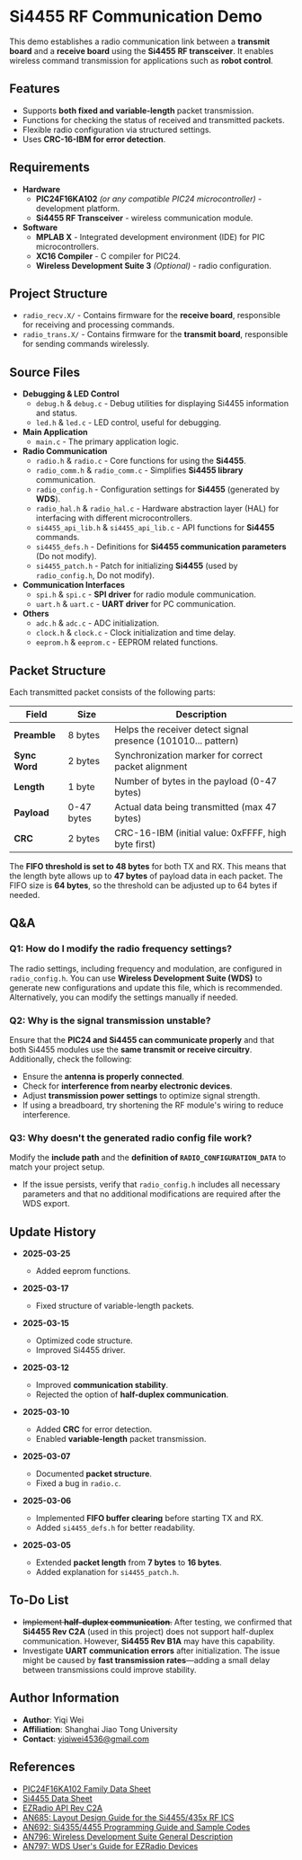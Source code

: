# Si4455 RF Communication Demo

This demo establishes a radio communication link between a **transmit board** and a **receive board** using the **Si4455 RF transceiver**. It enables wireless command transmission for applications such as **robot control**.

## Features

- Supports **both fixed and variable-length** packet transmission.
- Functions for checking the status of received and transmitted packets.
- Flexible radio configuration via structured settings.
- Uses **CRC-16-IBM for error detection**.

## Requirements

- **Hardware**
  - **PIC24F16KA102** *(or any compatible PIC24 microcontroller)* - development platform.
  - **Si4455 RF Transceiver** - wireless communication module.
- **Software**
  - **MPLAB X** - Integrated development environment (IDE) for PIC microcontrollers.
  - **XC16 Compiler** - C compiler for PIC24.
  - **Wireless Development Suite 3** *(Optional)* - radio configuration.

## Project Structure

- `radio_recv.X/` - Contains firmware for the **receive board**, responsible for receiving and processing commands.
- `radio_trans.X/` - Contains firmware for the **transmit board**, responsible for sending commands wirelessly.

## Source Files

- **Debugging & LED Control**
  - `debug.h` & `debug.c` - Debug utilities for displaying Si4455 information and status.
  - `led.h` & `led.c` - LED control, useful for debugging.
- **Main Application**
  - `main.c` - The primary application logic.
- **Radio Communication**
  - `radio.h` & `radio.c` - Core functions for using the **Si4455**.
  - `radio_comm.h` & `radio_comm.c` - Simplifies **Si4455 library** communication.
  - `radio_config.h` - Configuration settings for **Si4455** (generated by **WDS**).
  - `radio_hal.h` & `radio_hal.c` - Hardware abstraction layer (HAL) for interfacing with different microcontrollers.
  - `si4455_api_lib.h` & `si4455_api_lib.c` - API functions for **Si4455** commands.
  - `si4455_defs.h` - Definitions for **Si4455 communication parameters** (Do not modify).
  - `si4455_patch.h` - Patch for initializing **Si4455** (used by `radio_config.h`, Do not modify).
- **Communication Interfaces**
  - `spi.h` & `spi.c` - **SPI driver** for radio module communication.
  - `uart.h` & `uart.c` - **UART driver** for PC communication.
- **Others**
  - `adc.h` & `adc.c` - ADC initialization.
  - `clock.h` & `clock.c` - Clock initialization and time delay.
  - `eeprom.h` & `eeprom.c` - EEPROM related functions.

## Packet Structure

Each transmitted packet consists of the following parts:

| Field         | Size       | Description                                                   |
| ------------- | ---------- | ------------------------------------------------------------- |
| **Preamble**  | 8 bytes    | Helps the receiver detect signal presence (101010... pattern) |
| **Sync Word** | 2 bytes    | Synchronization marker for correct packet alignment           |
| **Length**    | 1 byte     | Number of bytes in the payload (0-47 bytes)                   |
| **Payload**   | 0-47 bytes | Actual data being transmitted (max 47 bytes)                  |
| **CRC**       | 2 bytes    | CRC-16-IBM (initial value: 0xFFFF, high byte first)           |

The **FIFO threshold is set to 48 bytes** for both TX and RX. This means that the length byte allows up to **47 bytes** of payload data in each packet. The FIFO size is **64 bytes**, so the threshold can be adjusted up to 64 bytes if needed.

## Q&A

### **Q1: How do I modify the radio frequency settings?**

The radio settings, including frequency and modulation, are configured in `radio_config.h`. You can use **Wireless Development Suite (WDS)** to generate new configurations and update this file, which is recommended. Alternatively, you can modify the settings manually if needed.

### **Q2: Why is the signal transmission unstable?**

Ensure that the **PIC24 and Si4455 can communicate properly** and that both Si4455 modules use the **same transmit or receive circuitry**. Additionally, check the following:

- Ensure the **antenna is properly connected**.
- Check for **interference from nearby electronic devices**.
- Adjust **transmission power settings** to optimize signal strength.
- If using a breadboard, try shortening the RF module's wiring to reduce interference.

### **Q3: Why doesn't the generated radio config file work?**

Modify the **include path** and the **definition of `RADIO_CONFIGURATION_DATA`** to match your project setup.

- If the issue persists, verify that `radio_config.h` includes all necessary parameters and that no additional modifications are required after the WDS export.

## Update History

- **2025-03-25**
  - Added eeprom functions.

- **2025-03-17**
  - Fixed structure of variable-length packets.

- **2025-03-15**
  - Optimized code structure.
  - Improved Si4455 driver.

- **2025-03-12**
  - Improved **communication stability**.
  - Rejected the option of **half-duplex communication**.
  
- **2025-03-10**
  - Added **CRC** for error detection.
  - Enabled **variable-length** packet transmission.
  
- **2025-03-07**
  - Documented **packet structure**.
  - Fixed a bug in `radio.c`.
  
- **2025-03-06**
  - Implemented **FIFO buffer clearing** before starting TX and RX.
  - Added `si4455_defs.h` for better readability.
  
- **2025-03-05**
  - Extended **packet length** from **7 bytes** to **16 bytes**.
  - Added explanation for `si4455_patch.h`.

## To-Do List

  - ~~Implement **half-duplex communication**.~~ After testing, we confirmed that **Si4455 Rev C2A** (used in this project) does not support half-duplex communication. However, **Si4455 Rev B1A** may have this capability.
  - Investigate **UART communication errors** after initialization. The issue might be caused by **fast transmission rates**—adding a small delay between transmissions could improve stability.

## Author Information

  - **Author**: Yiqi Wei
  - **Affiliation**: Shanghai Jiao Tong University
  - **Contact**: yiqiwei4536@gmail.com

## References

- [PIC24F16KA102 Family Data Sheet](https://ww1.microchip.com/downloads/en/DeviceDoc/39927c.pdf)
- [Si4455 Data Sheet](https://www.silabs.com/documents/public/data-sheets/Si4455.pdf)
- [EZRadio API Rev C2A](https://www.silabs.com/documents/public/application-notes/EZRadio_REVC2_API.zip)
- [AN685: Layout Design Guide for the Si4455/435x RF ICS](https://www.silabs.com/documents/public/application-notes/AN685.pdf)
- [AN692: Si4355/4455 Programming Guide and Sample Codes](https://www.silabs.com/documents/public/application-notes/AN692.pdf)
- [AN796: Wireless Development Suite General Description](https://www.silabs.com/documents/public/application-notes/AN796.pdf)
- [AN797: WDS User's Guide for EZRadio Devices](https://www.silabs.com/documents/public/application-notes/AN797.pdf)
